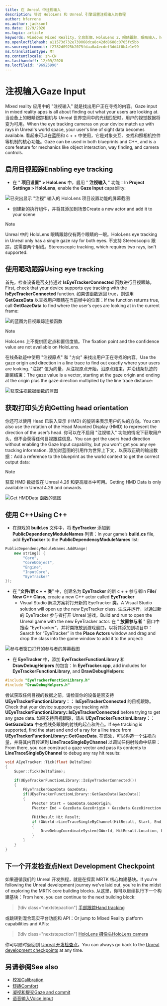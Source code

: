 ```yaml
---
title: 在 Unreal 中注视输入
description: 针对 HoloLens 和 Unreal 引擎设置注视输入的教程
author: hferrone
ms.author: jacksonf
ms.date: 12/9/2020
ms.topic: article
keywords: Windows Mixed Reality，全息影像，HoloLens 2，眼睛跟踪，眼睛输入，head 装显示，Unreal 引擎，混合现实耳机，windows Mixed Reality 耳机，虚拟现实耳机
ms.openlocfilehash: a11573d732e739068dca8c42dd8688c0705fc5bb
ms.sourcegitcommit: f2782d0925b2075fdaa0a4ecdef3dd4f0b4e1e99
ms.translationtype: MT
ms.contentlocale: zh-CN
ms.lasthandoff: 12/09/2020
ms.locfileid: "96925990"
---
```

# <a name="gaze-input"></a><span data-ttu-id="9b79a-104">注视输入</span><span class="sxs-lookup"><span data-stu-id="9b79a-104">Gaze Input</span></span>

<span data-ttu-id="9b79a-105">Mixed reality 应用中的 "注视输入" 就是找出用户正在寻找的内容。</span><span class="sxs-lookup"><span data-stu-id="9b79a-105">Gaze input in mixed reality apps is all about finding out what your users are looking at.</span></span> <span data-ttu-id="9b79a-106">当设备上的眼睛跟踪相机与 Unreal 世界空间中的光线匹配时，用户的视觉数据将变为可用。</span><span class="sxs-lookup"><span data-stu-id="9b79a-106">When the eye tracking cameras on your device match up with rays in Unreal's world space, your user's line of sight data becomes available.</span></span> <span data-ttu-id="9b79a-107">看起来可以在蓝图和 c + + 中使用，它是对象交互、查找和照相机控件等机制的核心功能。</span><span class="sxs-lookup"><span data-stu-id="9b79a-107">Gaze can be used in both blueprints and C++, and is a core feature for mechanics like object interaction, way finding, and camera controls.</span></span>

## <a name="enabling-eye-tracking"></a><span data-ttu-id="9b79a-108">启用目视跟踪</span><span class="sxs-lookup"><span data-stu-id="9b79a-108">Enabling eye tracking</span></span>

- <span data-ttu-id="9b79a-109">在 " **项目设置" > HoloLens** 中，启用 " **注视输入** " 功能：</span><span class="sxs-lookup"><span data-stu-id="9b79a-109">In **Project Settings > HoloLens**, enable the **Gaze Input** capability:</span></span>

![已突出显示 "注视" 输入的 HoloLens 项目设置功能的屏幕截图](images/unreal-gaze-img-01.png)

- <span data-ttu-id="9b79a-111">创建新的执行组件，并将其添加到场景</span><span class="sxs-lookup"><span data-stu-id="9b79a-111">Create a new actor and add it to your scene</span></span>

> [!NOTE]
> <span data-ttu-id="9b79a-112">Unreal 中的 HoloLens 眼睛跟踪仅有两个眼睛的一眼。</span><span class="sxs-lookup"><span data-stu-id="9b79a-112">HoloLens eye tracking in Unreal only has a single gaze ray for both eyes.</span></span> <span data-ttu-id="9b79a-113">不支持 Stereoscopic 跟踪，这需要两个射线。</span><span class="sxs-lookup"><span data-stu-id="9b79a-113">Stereoscopic tracking, which requires two rays, isn't supported.</span></span>

## <a name="using-eye-tracking"></a><span data-ttu-id="9b79a-114">使用眼动跟踪</span><span class="sxs-lookup"><span data-stu-id="9b79a-114">Using eye tracking</span></span>

<span data-ttu-id="9b79a-115">首先，检查设备是否支持通过 **IsEyeTrackerConnected** 函数进行目视跟踪。</span><span class="sxs-lookup"><span data-stu-id="9b79a-115">First, check that your device supports eye tracking with the **IsEyeTrackerConnected** function.</span></span>  <span data-ttu-id="9b79a-116">如果该函数返回 true，则调用 **GetGazeData** 以查找用户眼睛在当前帧中的位置：</span><span class="sxs-lookup"><span data-stu-id="9b79a-116">If the function returns true, call **GetGazeData** to find where the user’s eyes are looking at in the current frame:</span></span>

![的蓝图为目视跟踪连接函数](images/unreal-gaze-img-02.png)

> [!NOTE]
> <span data-ttu-id="9b79a-118">HoloLens 上不提供固定点和置信度值。</span><span class="sxs-lookup"><span data-stu-id="9b79a-118">The fixation point and the confidence value are not available on HoloLens.</span></span>

<span data-ttu-id="9b79a-119">在线条轨迹中使用 "注视原点" 和 "方向" 来找出用户正在寻找的内容。</span><span class="sxs-lookup"><span data-stu-id="9b79a-119">Use the gaze origin and direction in a line trace to find out exactly where your users are looking.</span></span>  <span data-ttu-id="9b79a-120">"注视" 值为向量，从注视原点开始，沿原点结束，并沿线条轨迹的距离结束：</span><span class="sxs-lookup"><span data-stu-id="9b79a-120">The gaze value is a vector, starting at the gaze origin and ending at the origin plus the gaze direction multiplied by the line trace distance:</span></span>

![获取注视数据函数的蓝图](images/unreal-gaze-img-03.png)

## <a name="getting-head-orientation"></a><span data-ttu-id="9b79a-122">获取打印头方向</span><span class="sxs-lookup"><span data-stu-id="9b79a-122">Getting head orientation</span></span>

<span data-ttu-id="9b79a-123">你还可以使用 Head 已装入显示 (HMD) 的旋转来表示用户的头的方向。</span><span class="sxs-lookup"><span data-stu-id="9b79a-123">You can also use the rotation of the Head Mounted Display (HMD) to represent the direction of the user’s head.</span></span> <span data-ttu-id="9b79a-124">你可以在不启用 "注视输入" 功能的情况下获取用户头，但不会获得任何目视跟踪信息。</span><span class="sxs-lookup"><span data-stu-id="9b79a-124">You can get the users head direction without enabling the Gaze Input capability, but you won't get you any eye tracking information.</span></span>  <span data-ttu-id="9b79a-125">添加对蓝图的引用作为世界上下文，以获取正确的输出数据：</span><span class="sxs-lookup"><span data-stu-id="9b79a-125">Add a reference to the blueprint as the world context to get the correct output data:</span></span>

> [!NOTE]
> <span data-ttu-id="9b79a-126">获取 HMD 数据仅在 Unreal 4.26 和更高版本中可用。</span><span class="sxs-lookup"><span data-stu-id="9b79a-126">Getting HMD Data is only available in Unreal 4.26 and onwards.</span></span>

![Get HMDData 函数的蓝图](images/unreal-gaze-img-04.png)

## <a name="using-c"></a><span data-ttu-id="9b79a-128">使用 C++</span><span class="sxs-lookup"><span data-stu-id="9b79a-128">Using C++</span></span>

- <span data-ttu-id="9b79a-129">在游戏的 **build.cs** 文件中，将 **EyeTracker** 添加到 **PublicDependencyModuleNames** 列表：</span><span class="sxs-lookup"><span data-stu-id="9b79a-129">In your game’s **build.cs** file, add **EyeTracker** to the **PublicDependencyModuleNames** list:</span></span>

```cpp
PublicDependencyModuleNames.AddRange(
    new string[] {
        "Core",
        "CoreUObject",
        "Engine",
        "InputCore",
        "EyeTracker"
});
```

- <span data-ttu-id="9b79a-130">在 "**文件/新 c + + 类**" 中，创建名为 **EyeTracker** 的新 c + + 参与者</span><span class="sxs-lookup"><span data-stu-id="9b79a-130">In **File/ New C++ Class**, create a new C++ actor called **EyeTracker**</span></span>
    - <span data-ttu-id="9b79a-131">Visual Studio 解决方案将打开新的 EyeTracker 类。</span><span class="sxs-lookup"><span data-stu-id="9b79a-131">A Visual Studio solution will open up the new EyeTracker class.</span></span> <span data-ttu-id="9b79a-132">生成并运行，以通过新的 EyeTracker 参与者打开 Unreal 游戏。</span><span class="sxs-lookup"><span data-stu-id="9b79a-132">Build and run to open the Unreal game with the new EyeTracker actor.</span></span>  <span data-ttu-id="9b79a-133">在 " **放置参与者** " 窗口中搜索 "EyeTracker"，并将类拖放到游戏窗口，以将其添加到项目中：</span><span class="sxs-lookup"><span data-stu-id="9b79a-133">Search for “EyeTracker” in the **Place Actors** window and drag and drop the class into the game window to add it to the project:</span></span>

![参与者窗口打开的参与者的屏幕截图](images/unreal-gaze-img-06.png)

- <span data-ttu-id="9b79a-135">在 **EyeTracker** 中，添加 **EyeTrackerFunctionLibrary** 和 **DrawDebugHelpers** 的包含：</span><span class="sxs-lookup"><span data-stu-id="9b79a-135">In **EyeTracker.cpp**, add includes for **EyeTrackerFunctionLibrary**, and **DrawDebugHelpers**:</span></span>

```cpp
#include "EyeTrackerFunctionLibrary.h"
#include "DrawDebugHelpers.h"
```

<span data-ttu-id="9b79a-136">尝试获取任何目视的数据之前，请检查你的设备是否支持 **UEyeTrackerFunctionLibrary：： IsEyeTrackerConnected** 的目视跟踪。</span><span class="sxs-lookup"><span data-stu-id="9b79a-136">Check that your device supports eye tracking with **UEyeTrackerFunctionLibrary::IsEyeTrackerConnected** before trying to get any gaze data.</span></span>  <span data-ttu-id="9b79a-137">如果支持目视跟踪，请从 **UEyeTrackerFunctionLibrary：： GetGazeData** 中查找线条跟踪的射线的起点和终点。</span><span class="sxs-lookup"><span data-stu-id="9b79a-137">If eye tracking is supported, find the start and end of a ray for a line trace from **UEyeTrackerFunctionLibrary::GetGazeData**.</span></span> <span data-ttu-id="9b79a-138">在该处，可以构造一个注视向量，并将其内容传递到 **LineTraceSingleByChannel** 以调试任何射线命中结果：</span><span class="sxs-lookup"><span data-stu-id="9b79a-138">From there, you can construct a gaze vector and pass its contents to **LineTraceSingleByChannel** to debug any ray hit results:</span></span>

```cpp
void AEyeTracker::Tick(float DeltaTime)
{
    Super::Tick(DeltaTime);

    if(UEyeTrackerFunctionLibrary::IsEyeTrackerConnected())
    {
        FEyeTrackerGazeData GazeData;
        if(UEyeTrackerFunctionLibrary::GetGazeData(GazeData))
        {
            FVector Start = GazeData.GazeOrigin;
            FVector End = GazeData.GazeOrigin + GazeData.GazeDirection * 100;

            FHitResult Hit Result;
            if (GWorld->LineTraceSingleByChannel(HitResult, Start, End, ECollisionChannel::ECC_Visiblity))
            {
                DrawDebugCoordinateSystem(GWorld, HitResult.Location, FQuat::Identity.Rotator(), 10);
            }
        }
    }
}
```

## <a name="next-development-checkpoint"></a><span data-ttu-id="9b79a-139">下一个开发检查点</span><span class="sxs-lookup"><span data-stu-id="9b79a-139">Next Development Checkpoint</span></span>

<span data-ttu-id="9b79a-140">如果遵循我们的 Unreal 开发旅程，就是在探索 MRTK 核心构建基块。</span><span class="sxs-lookup"><span data-stu-id="9b79a-140">If you're following the Unreal development journey we've laid out, you're in the midst of exploring the MRTK core building blocks.</span></span> <span data-ttu-id="9b79a-141">从这里，你可以继续执行下一个构建基块：</span><span class="sxs-lookup"><span data-stu-id="9b79a-141">From here, you can continue to the next building block:</span></span>

> [!div class="nextstepaction"]
> [<span data-ttu-id="9b79a-142">手部跟踪</span><span class="sxs-lookup"><span data-stu-id="9b79a-142">Hand tracking</span></span>](unreal-hand-tracking.md)

<span data-ttu-id="9b79a-143">或跳转到混合现实平台功能和 API：</span><span class="sxs-lookup"><span data-stu-id="9b79a-143">Or jump to Mixed Reality platform capabilities and APIs:</span></span>

> [!div class="nextstepaction"]
> [<span data-ttu-id="9b79a-144">HoloLens 摄像头</span><span class="sxs-lookup"><span data-stu-id="9b79a-144">HoloLens camera</span></span>](unreal-hololens-camera.md)

<span data-ttu-id="9b79a-145">你可以随时返回到 [Unreal 开发检查点](unreal-development-overview.md#2-core-building-blocks)。</span><span class="sxs-lookup"><span data-stu-id="9b79a-145">You can always go back to the [Unreal development checkpoints](unreal-development-overview.md#2-core-building-blocks) at any time.</span></span>

## <a name="see-also"></a><span data-ttu-id="9b79a-146">另请参阅</span><span class="sxs-lookup"><span data-stu-id="9b79a-146">See also</span></span>
* [<span data-ttu-id="9b79a-147">校准</span><span class="sxs-lookup"><span data-stu-id="9b79a-147">Calibration</span></span>](../../calibration.md)
* [<span data-ttu-id="9b79a-148">舒适</span><span class="sxs-lookup"><span data-stu-id="9b79a-148">Comfort</span></span>](../../design/comfort.md)
* [<span data-ttu-id="9b79a-149">凝视和提交</span><span class="sxs-lookup"><span data-stu-id="9b79a-149">Gaze and commit</span></span>](../../design/gaze-and-commit.md)
* [<span data-ttu-id="9b79a-150">语音输入</span><span class="sxs-lookup"><span data-stu-id="9b79a-150">Voice input</span></span>](../../out-of-scope/voice-design.md)
